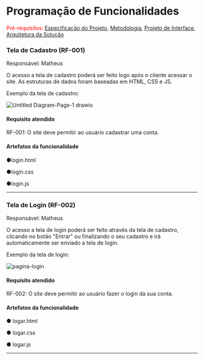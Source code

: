 # Programação de Funcionalidades

<span style="color:red">Pré-requisitos: <a href="https://github.com/ICEI-PUC-Minas-PMV-ADS/ads-e1-exemplo-vida-de-estudante/tree/main/documentos/02-Especificação%20do%20Projeto.md"> Especificação do Projeto</a></span>, <a href="https://github.com/ICEI-PUC-Minas-PMV-ADS/ads-e1-exemplo-vida-de-estudante/tree/main/documentos/03-Metodologia.md"> Metodologia</a>, <a href="https://github.com/ICEI-PUC-Minas-PMV-ADS/ads-e1-exemplo-vida-de-estudante/tree/main/documentos/04-Projeto%20de%20Interface.md"> Projeto de Interface</a>, <a href="https://github.com/ICEI-PUC-Minas-PMV-ADS/ads-e1-exemplo-vida-de-estudante/tree/main/documentos/05-Arquitetura%20da%20Solução.md"> Arquitetura da Solução</a>


### Tela de Cadastro (RF-001)

Responsável: Matheus

O acesso a tela de cadastro poderá ser feito logo após o cliente acessar o site. As estruturas de dados foram baseadas em HTML, CSS e JS.

Exemplo da tela de cadastro: 


![Untitled Diagram-Page-1 drawio](![RF001](https://github.com/ICEI-PUC-Minas-PMV-ADS/pmv-ads-2024-1-e1-proj-web-t11-pmv-ads-2024-1-e1-proj-uavais/assets/160354706/ef2584eb-2ea2-43d0-8be3-0dd48a5bcd1f)
)



#### Requisito atendido

RF-001: O site deve permitir ao usuário cadastrar uma conta.


#### Artefatos da funcionalidade

●login.html

●login.css

●login.js

<hr>

### Tela de Login (RF-002)

Responsável: Matheus

O acesso a tela de login poderá ser feito através da tela de cadastro, clicando no botão "Entrar" ou finalizando o seu cadastro e irá automaticamente ser enviado a tela de login.

Exemplo da tela de login: 


![pagina-login](![RF002](https://github.com/ICEI-PUC-Minas-PMV-ADS/pmv-ads-2024-1-e1-proj-web-t11-pmv-ads-2024-1-e1-proj-uavais/assets/160354706/a984655f-f169-42ef-8a45-2a07d40699db)
)


#### Requisito atendido

RF-002: O site deve permitir ao usuário fazer o login da sua conta.

#### Artefatos da funcionalidade

●	logar.html 

●	logar.css

●	logar.js

<hr>
